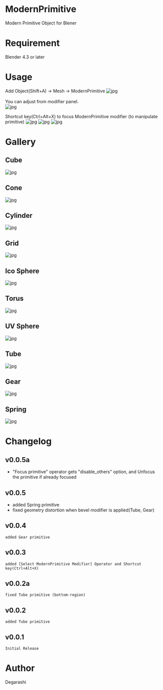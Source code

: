 # ModernPrimitive
Modern Primitive Object for Blener
# Requirement
Blender 4.3 or later

# Usage
Add Object(Shift+A) -> Mesh -> ModernPrimitive
![jpg](./doc_images/usage_0.jpg) <br>
<br>
You can adjust from modifier panel.<br>
![jpg](./doc_images/usage_panel_0.jpg)

Shortcut key(Ctrl+Alt+X) to focus ModernPrimitive modifier (to manipulate primitive)
![jpg](./doc_images/shortcut_key_1.jpg)
![jpg](./doc_images/focusmodifier_0.jpg)
![jpg](./doc_images/focus_modern_primitive_menu_0.jpg)


# Gallery
## Cube
![jpg](./doc_images/usage_cube_0.jpg)
## Cone
![jpg](./doc_images/usage_cone_0.jpg)
## Cylinder
![jpg](./doc_images/usage_cylinder_0.jpg)
## Grid
![jpg](./doc_images/usage_grid_0.jpg)
## Ico Sphere
![jpg](./doc_images/usage_icosphere_0.jpg)
## Torus
![jpg](./doc_images/usage_torus_0.jpg)
## UV Sphere
![jpg](./doc_images/usage_uvsphere_0.jpg)
## Tube
![jpg](./doc_images/usage_tube_0.jpg)
## Gear
![jpg](./doc_images/usage_gear_0.jpg)
## Spring
![jpg](./doc_images/usage_spring_0.jpg)

# Changelog
## v0.0.5a
- "Focus primitive" operator gets "disable_others" option, and Unfocus the primitive if already focused
## v0.0.5
- added Spring primitive
- fixed geometry distortion when bevel modifier is applied(Tube, Gear)
## v0.0.4
    added Gear primitive
## v0.0.3
    added [Select ModernPrimitive Modifier] Operator and Shortcut key(Ctrl+Alt+X)
## v0.0.2a
    fixed Tube primitive (bottom-region)
## v0.0.2
    added Tube primitive
## v0.0.1
    Initial Release

# Author
Degarashi
